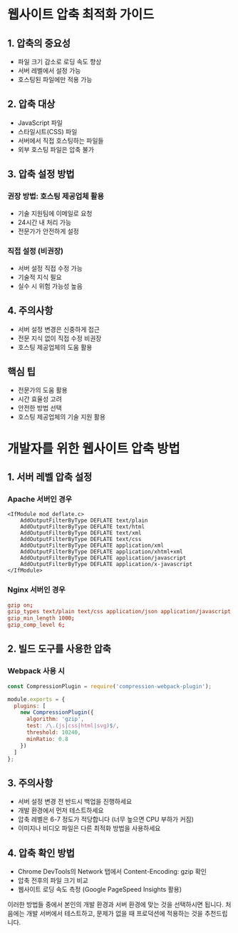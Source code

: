 # 웹사이트 압축 최적화 가이드

## 1. 압축의 중요성

- 파일 크기 감소로 로딩 속도 향상
- 서버 레벨에서 설정 가능
- 호스팅된 파일에만 적용 가능

## 2. 압축 대상

- JavaScript 파일
- 스타일시트(CSS) 파일
- 서버에서 직접 호스팅하는 파일들
- 외부 호스팅 파일은 압축 불가

## 3. 압축 설정 방법

### 권장 방법: 호스팅 제공업체 활용

- 기술 지원팀에 이메일로 요청
- 24시간 내 처리 가능
- 전문가가 안전하게 설정

### 직접 설정 (비권장)

- 서버 설정 직접 수정 가능
- 기술적 지식 필요
- 실수 시 위험 가능성 높음

## 4. 주의사항

- 서버 설정 변경은 신중하게 접근
- 전문 지식 없이 직접 수정 비권장
- 호스팅 제공업체의 도움 활용

## 핵심 팁

- 전문가의 도움 활용
- 시간 효율성 고려
- 안전한 방법 선택
- 호스팅 제공업체의 기술 지원 활용

# 개발자를 위한 웹사이트 압축 방법

## 1. 서버 레벨 압축 설정

### Apache 서버인 경우

```apache:.htaccess
<IfModule mod_deflate.c>
    AddOutputFilterByType DEFLATE text/plain
    AddOutputFilterByType DEFLATE text/html
    AddOutputFilterByType DEFLATE text/xml
    AddOutputFilterByType DEFLATE text/css
    AddOutputFilterByType DEFLATE application/xml
    AddOutputFilterByType DEFLATE application/xhtml+xml
    AddOutputFilterByType DEFLATE application/javascript
    AddOutputFilterByType DEFLATE application/x-javascript
</IfModule>
```

### Nginx 서버인 경우

```nginx:nginx.conf
gzip on;
gzip_types text/plain text/css application/json application/javascript text/xml application/xml application/xml+rss text/javascript;
gzip_min_length 1000;
gzip_comp_level 6;
```

## 2. 빌드 도구를 사용한 압축

### Webpack 사용 시

```javascript:webpack.config.js
const CompressionPlugin = require('compression-webpack-plugin');

module.exports = {
  plugins: [
    new CompressionPlugin({
      algorithm: 'gzip',
      test: /\.(js|css|html|svg)$/,
      threshold: 10240,
      minRatio: 0.8
    })
  ]
};
```

## 3. 주의사항

- 서버 설정 변경 전 반드시 백업을 진행하세요
- 개발 환경에서 먼저 테스트하세요
- 압축 레벨은 6-7 정도가 적당합니다 (너무 높으면 CPU 부하가 커짐)
- 이미지나 비디오 파일은 다른 최적화 방법을 사용하세요

## 4. 압축 확인 방법

- Chrome DevTools의 Network 탭에서 Content-Encoding: gzip 확인
- 압축 전후의 파일 크기 비교
- 웹사이트 로딩 속도 측정 (Google PageSpeed Insights 활용)

이러한 방법들 중에서 본인의 개발 환경과 서버 환경에 맞는 것을 선택하시면 됩니다. 처음에는 개발 서버에서 테스트하고, 문제가 없을 때 프로덕션에 적용하는 것을 추천드립니다.
